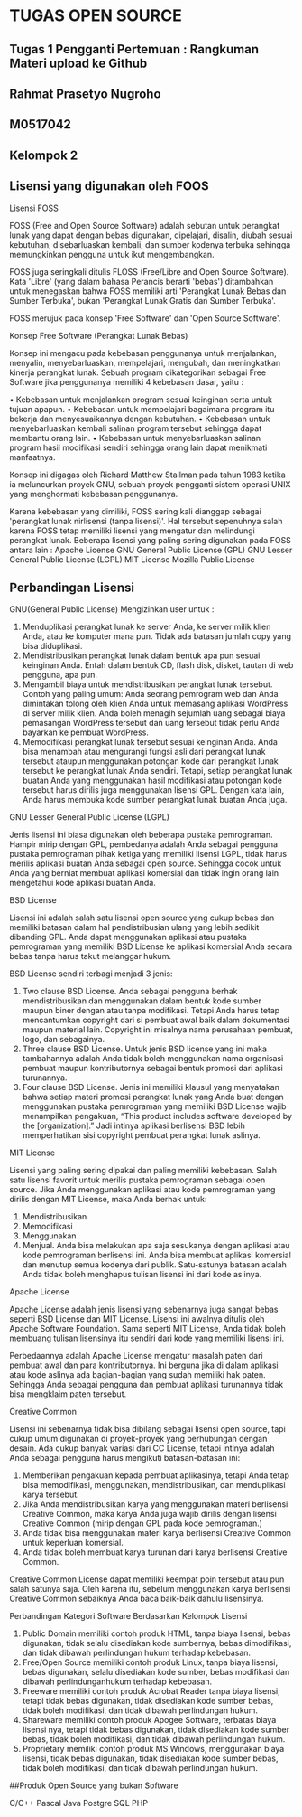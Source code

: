 # TUGAS OPEN SOURCE

## Tugas 1 Pengganti Pertemuan : Rangkuman Materi upload ke Github

## Rahmat Prasetyo Nugroho 
## M0517042
## Kelompok 2


## Lisensi yang digunakan oleh FOOS

Lisensi FOSS

FOSS (Free and Open Source Software) adalah sebutan untuk perangkat lunak yang dapat dengan bebas digunakan, dipelajari, disalin, diubah sesuai kebutuhan, disebarluaskan kembali, dan sumber kodenya terbuka sehingga memungkinkan pengguna untuk ikut mengembangkan. 

FOSS juga seringkali ditulis FLOSS (Free/Libre and Open Source Software). Kata 'Libre' (yang dalam bahasa Perancis berarti 'bebas') ditambahkan untuk menegaskan bahwa FOSS memiliki arti 'Perangkat Lunak Bebas dan Sumber Terbuka', bukan 'Perangkat Lunak Gratis dan Sumber Terbuka'.

FOSS merujuk pada konsep 'Free Software' dan 'Open Source Software'.

Konsep Free Software (Perangkat Lunak Bebas)

Konsep ini mengacu pada kebebasan penggunanya untuk menjalankan, menyalin, menyebarluaskan, mempelajari, mengubah, dan meningkatkan kinerja perangkat lunak. Sebuah program dikategorikan sebagai Free Software jika penggunanya memiliki 4 kebebasan dasar, yaitu :

 • Kebebasan untuk menjalankan program sesuai keinginan serta untuk tujuan apapun.
 • Kebebasan untuk mempelajari bagaimana program itu bekerja dan menyesuaikannya dengan kebutuhan.
 • Kebebasan untuk menyebarluaskan kembali salinan program tersebut sehingga dapat membantu orang lain.
 • Kebebasan untuk menyebarluaskan salinan program hasil modifikasi sendiri sehingga orang lain dapat menikmati manfaatnya. 

Konsep ini digagas oleh Richard Matthew Stallman pada tahun 1983 ketika ia meluncurkan proyek GNU, sebuah proyek pengganti sistem operasi UNIX yang menghormati kebebasan penggunanya.

Karena kebebasan yang dimiliki, FOSS sering kali dianggap sebagai 'perangkat lunak nirlisensi (tanpa lisensi)'. Hal tersebut sepenuhnya salah karena FOSS tetap memiliki lisensi yang mengatur dan melindungi perangkat lunak. Beberapa lisensi yang paling sering digunakan pada FOSS antara lain :
Apache License
GNU General Public License (GPL)
GNU Lesser General Public License (LGPL)
MIT License
Mozilla Public License



## Perbandingan Lisensi

GNU(General Public License) Mengizinkan user untuk :

1. Menduplikasi perangkat lunak ke server Anda, ke server milik klien Anda, atau ke komputer mana pun. Tidak ada batasan jumlah copy yang bisa diduplikasi.
2. Mendistribusikan perangkat lunak dalam bentuk apa pun sesuai keinginan Anda. Entah dalam bentuk CD, flash disk, disket, tautan di web pengguna, apa pun.
3. Mengambil biaya untuk mendistribusikan perangkat lunak tersebut. Contoh yang paling umum: Anda seorang pemrogram web dan Anda dimintakan tolong oleh klien Anda untuk memasang aplikasi WordPress di server milik klien. Anda boleh menagih sejumlah uang sebagai biaya pemasangan WordPress tersebut dan uang tersebut tidak perlu Anda bayarkan ke pembuat WordPress.
4. Memodifikasi perangkat lunak tersebut sesuai keinginan Anda. Anda bisa menambah atau mengurangi fungsi asli dari perangkat lunak tersebut ataupun menggunakan potongan kode dari perangkat lunak tersebut ke perangkat lunak Anda sendiri. Tetapi, setiap perangkat lunak buatan Anda yang menggunakan hasil modifikasi atau potongan kode tersebut harus dirilis juga menggunakan lisensi GPL. Dengan kata lain, Anda harus membuka kode sumber perangkat lunak buatan Anda juga.

GNU Lesser General Public License (LGPL)

Jenis lisensi ini biasa digunakan oleh beberapa pustaka pemrograman. Hampir mirip dengan GPL, pembedanya adalah Anda sebagai pengguna pustaka pemrograman pihak ketiga yang memiliki lisensi LGPL, tidak harus merilis aplikasi buatan Anda sebagai open source. Sehingga cocok untuk Anda yang berniat membuat aplikasi komersial dan tidak ingin orang lain mengetahui kode aplikasi buatan Anda.

BSD License

Lisensi ini adalah salah satu lisensi open source yang cukup bebas dan memiliki batasan dalam hal pendistribusian ulang yang lebih sedikit dibanding GPL. Anda dapat menggunakan aplikasi atau pustaka pemrograman yang memiliki BSD License ke aplikasi komersial Anda secara bebas tanpa harus takut melanggar hukum.

BSD License sendiri terbagi menjadi 3 jenis:

1. Two clause BSD License. Anda sebagai pengguna berhak mendistribusikan dan menggunakan dalam bentuk kode sumber maupun biner dengan atau tanpa modifikasi. Tetapi Anda harus tetap mencantumkan copyright dari si pembuat awal baik dalam dokumentasi maupun material lain. Copyright ini misalnya nama perusahaan pembuat, logo, dan sebagainya.
2. Three clause BSD License. Untuk jenis BSD license yang ini maka tambahannya adalah Anda tidak boleh menggunakan nama organisasi pembuat maupun kontributornya sebagai bentuk promosi dari aplikasi turunannya.
3. Four clause BSD License. Jenis ini memiliki klausul yang menyatakan bahwa setiap materi promosi perangkat lunak yang Anda buat dengan menggunakan pustaka pemrograman yang memiliki BSD License wajib menampilkan pengakuan, “This product includes software developed by the [organization].”
Jadi intinya aplikasi berlisensi BSD lebih memperhatikan sisi copyright pembuat perangkat lunak aslinya.

MIT License

Lisensi yang paling sering dipakai dan paling memiliki kebebasan. Salah satu lisensi favorit untuk merilis pustaka pemrograman sebagai open source. Jika Anda menggunakan aplikasi atau kode pemrograman yang dirilis dengan MIT License, maka Anda berhak untuk:

1. Mendistribusikan
2. Memodifikasi
3. Menggunakan
4. Menjual.
Anda bisa melakukan apa saja sesukanya dengan aplikasi atau kode pemrograman berlisensi ini. Anda bisa membuat aplikasi komersial dan menutup semua kodenya dari publik. Satu-satunya batasan adalah Anda tidak boleh menghapus tulisan lisensi ini dari kode aslinya.

Apache License

Apache License adalah jenis lisensi yang sebenarnya juga sangat bebas seperti BSD License dan MIT License. Lisensi ini awalnya ditulis oleh Apache Software Foundation. Sama seperti MIT License, Anda tidak boleh membuang tulisan lisensinya itu sendiri dari kode yang memiliki lisensi ini.

Perbedaannya adalah Apache License mengatur masalah paten dari pembuat awal dan para kontributornya. Ini berguna jika di dalam aplikasi atau kode aslinya ada bagian-bagian yang sudah memiliki hak paten. Sehingga Anda sebagai pengguna dan pembuat aplikasi turunannya tidak bisa mengklaim paten tersebut.

Creative Common

Lisensi ini sebenarnya tidak bisa dibilang sebagai lisensi open source, tapi cukup umum digunakan di proyek-proyek yang berhubungan dengan desain. Ada cukup banyak variasi dari CC License, tetapi intinya adalah Anda sebagai pengguna harus mengikuti batasan-batasan ini:

1. Memberikan pengakuan kepada pembuat aplikasinya, tetapi Anda tetap bisa memodifikasi, menggunakan, mendistribusikan, dan menduplikasi karya tersebut.
2. Jika Anda mendistribusikan karya yang menggunakan materi berlisensi Creative Common, maka karya Anda juga wajib dirilis dengan lisensi Creative Common (mirip dengan GPL pada kode pemrograman.)
3. Anda tidak bisa menggunakan materi karya berlisensi Creative Common untuk keperluan komersial.
4. Anda tidak boleh membuat karya turunan dari karya berlisensi Creative Common.

Creative Common License dapat memiliki keempat poin tersebut atau pun salah satunya saja. Oleh karena itu, sebelum menggunakan karya berlisensi Creative Common sebaiknya Anda baca baik-baik dahulu lisensinya.

Perbandingan Kategori Software Berdasarkan Kelompok Lisensi

1. Public Domain memiliki contoh produk HTML, tanpa biaya lisensi, bebas digunakan, tidak selalu disediakan kode sumbernya, bebas dimodifikasi, dan tidak dibawah perlindungan hukum terhadap kebebasan.
2. Free/Open Source memiliki contoh produk Linux, tanpa biaya lisensi, bebas digunakan, selalu disediakan kode sumber, bebas modifikasi dan dibawah perlindunganhukum terhadap kebebasan.
3. Freeware memiliki contoh produk Acrobat Reader tanpa biaya lisensi, tetapi tidak bebas digunakan, tidak disediakan kode sumber bebas, tidak boleh modifikasi, dan tidak dibawah perlindungan hukum.
4. Shareware memiliki contoh produk Apogee Software, terbatas biaya lisensi nya, tetapi tidak bebas digunakan, tidak disediakan kode sumber bebas, tidak boleh modifikasi, dan tidak dibawah perlindungan hukum.
5. Proprietary memiliki contoh produk MS Windows, menggunakan biaya lisensi, tidak bebas digunakan, tidak disediakan kode sumber bebas, tidak boleh modifikasi, dan tidak dibawah perlindungan hukum.



##Produk Open Source yang bukan Software

C/C++ 
Pascal 
Java 
Postgre SQL
PHP


